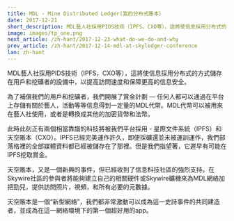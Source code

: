 ```yaml
---
title: MDL - Mine Distributed Ledger(我的分布式賬本）
date: 2017-12-21
short_description: MDL藝人社採用PIDS技術（IPFS，CXO等），這將使信息採用分布式的方式儲存在用戶和挖礦者的設備中
image: images/tp_one.png
next_article: /zh-hant/2017-12-23-what-do-we-do-and-why
prev_article: /zh-hant/2017-12-14-mdl-at-skyledger-conference
lan: zh-hant
---
```


MDL藝人社採用PIDS技術（IPFS，CXO等），這將使信息採用分布式的方式儲存在用戶和挖礦者的設備中，以提高訪問速度和保障更高的信息安全。

為了補償我們的用戶和挖礦者，我們開展了賞金計劃 — 任何人都可以通過在平台上存儲有關於藝人，活動等等信息得到一定量的MDL代幣。MDL代幣可以被用來在藝人社使用，或者是轉換成其他的加密貨幣和法幣。

此時此刻正有兩個相當靠譜的科技將被我們平台採用 - 星際文件系統（IPFS）和天空賬本（CXO）。IPFS已經完美運作許久，即便採礦還並未被運訓運作，我們部落格裡的全部媒體資料都已經被儲存在了那裡。但是我們指望著，它遲早有可能在IPFS挖取賞金。

天空賬本，又是一個新興的事件，但已經收到了信息科技社區的強烈支持。在Skywire社區的參與者將能夠建立自己的相關硬件或Skywire礦機來為MDL網絡加把勁兒，提供訪問照片，視頻，和所有必要的元數據。

天空賬本是一個“新型網絡”，我們都非常激動可以成為這一史詩事件的共同建造者，並成為在這一網絡環境下的第一個超好用的app。
